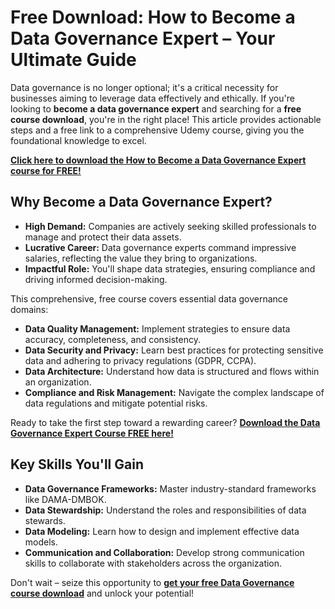 # Free Download: How to Become a Data Governance Expert – Your Ultimate Guide

Data governance is no longer optional; it's a critical necessity for businesses aiming to leverage data effectively and ethically. If you're looking to **become a data governance expert** and searching for a **free course download**, you're in the right place! This article provides actionable steps and a free link to a comprehensive Udemy course, giving you the foundational knowledge to excel.

[**Click here to download the How to Become a Data Governance Expert course for FREE!**](https://udemywork.com/how-to-become-a-data-governance-expert)

## Why Become a Data Governance Expert?

*   **High Demand:** Companies are actively seeking skilled professionals to manage and protect their data assets.
*   **Lucrative Career:** Data governance experts command impressive salaries, reflecting the value they bring to organizations.
*   **Impactful Role:** You'll shape data strategies, ensuring compliance and driving informed decision-making.

This comprehensive, free course covers essential data governance domains:

*   **Data Quality Management:** Implement strategies to ensure data accuracy, completeness, and consistency.
*   **Data Security and Privacy:** Learn best practices for protecting sensitive data and adhering to privacy regulations (GDPR, CCPA).
*   **Data Architecture:** Understand how data is structured and flows within an organization.
*   **Compliance and Risk Management:** Navigate the complex landscape of data regulations and mitigate potential risks.

Ready to take the first step toward a rewarding career? **[Download the Data Governance Expert Course FREE here!](https://udemywork.com/how-to-become-a-data-governance-expert)**

## Key Skills You'll Gain

*   **Data Governance Frameworks:** Master industry-standard frameworks like DAMA-DMBOK.
*   **Data Stewardship:** Understand the roles and responsibilities of data stewards.
*   **Data Modeling:** Learn how to design and implement effective data models.
*   **Communication and Collaboration:** Develop strong communication skills to collaborate with stakeholders across the organization.

Don't wait – seize this opportunity to **[get your free Data Governance course download](https://udemywork.com/how-to-become-a-data-governance-expert)** and unlock your potential!
